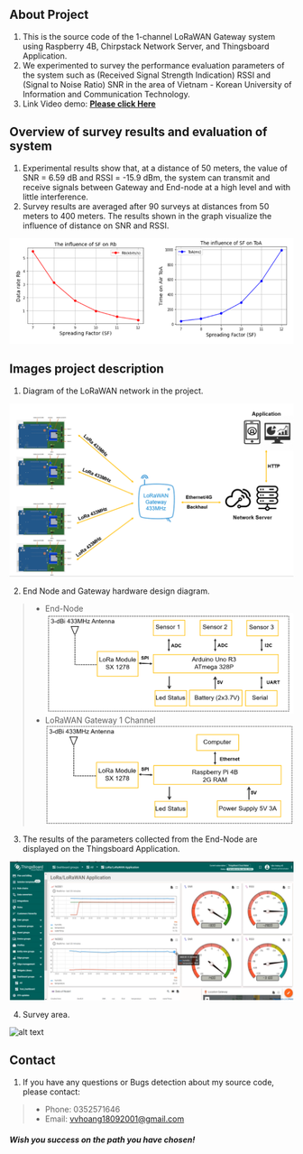 <!-- ABOUT THE PROJECT -->
## About Project
1. This is the source code of the 1-channel LoRaWAN Gateway system using Raspberry 4B, Chirpstack Network Server, and Thingsboard Application.
2. We experimented to survey the performance evaluation parameters of the system such as (Received Signal Strength Indication) RSSI and (Signal to Noise Ratio) SNR in the area of Vietnam - Korean University of Information and Communication Technology.
3. Link Video demo: **[Please click Here](https://drive.google.com/file/d/13DmJdgovQm251dSIvLBjtRWGCRVF_KX4/view?usp=sharing)**
## Overview of survey results and evaluation of system 
1. Experimental results show that, at a distance of 50 meters, the value of SNR = 6.59 dB and RSSI = -15.9 dBm, the system can transmit and receive signals between Gateway and End-node at a high level and with little interference.
2. Survey results are averaged after 90 surveys at distances from 50 meters to 400 meters. The results shown in the graph visualize the influence of distance on SNR and RSSI.

![alt text](/Pictures/Influence_of_Distance_on_RSSI_SNR.png)
## Images project description
1. Diagram of the LoRaWAN network in the project.

![alt text](/Pictures//Diagram_System.PNG)

2. End Node and Gateway hardware design diagram.
> * End-Node
![alt text](/Pictures/Diagram_EndNode.PNG)
> * LoRaWAN Gateway 1 Channel
![alt text](/Pictures/Diagram_Master.PNG)

3. The results of the parameters collected from the End-Node are displayed on the Thingsboard Application.

![alt text](/Pictures/Thingsboard_Application.png)

4. Survey area.

![alt text](/Pictures/Survey%20Area.png)

###
## Contact 
1. If you have any questions or Bugs detection about my source code, please contact: 
> * Phone: 0352571646
> * Email: vvhoang18092001@gmail.com
##### _Wish you success on the path you have chosen!_